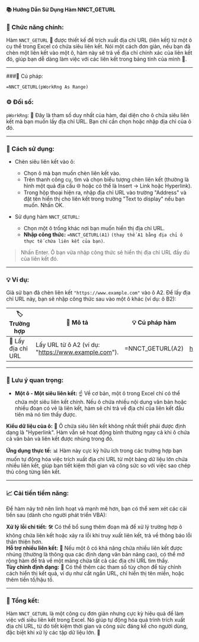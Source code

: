 **📚 Hướng Dẫn Sử Dụng Hàm NNCT_GETURL**  

### 🌟 Chức năng chính:  
Hàm `NNCT_GETURL` 🔗 được thiết kế để trích xuất địa chỉ URL (liên kết) từ một ô cụ thể trong Excel có chứa siêu liên kết. Nói một cách đơn giản, nếu bạn đã chèn một liên kết vào một ô, hàm này sẽ trả về địa chỉ chính xác của liên kết đó, giúp bạn dễ dàng làm việc với các liên kết trong bảng tính của mình 📑.  

---

###📝 Cú pháp:  

`=NNCT_GETURL(pWorkRng As Range)`  

### ⚙️ Đối số:  

`pWorkRng`: 🔑 Đây là tham số duy nhất của hàm, đại diện cho ô chứa siêu liên kết mà bạn muốn lấy địa chỉ URL. Bạn chỉ cần chọn hoặc nhập địa chỉ của ô đó.  

---

### 🚀 Cách sử dụng:  
- Chèn siêu liên kết vào ô:  

  - Chọn ô mà bạn muốn chèn liên kết vào.  
  - Trên thanh công cụ, tìm và chọn biểu tượng chèn liên kết (thường là hình một quả địa cầu 🌐 hoặc có thể là Insert -> Link hoặc Hyperlink).  
  - Trong hộp thoại hiện ra, nhập địa chỉ URL vào trường "Address" và đặt tên hiển thị cho liên kết trong trường "Text to display" nếu bạn muốn. Nhấn OK.  

- Sử dụng hàm `NNCT_GETURL`:  

  - Chọn một ô trống khác nơi bạn muốn hiển thị địa chỉ URL.  
  - **Nhập công thức:** `=NNCT_GETURL(A1)` `(thay thế A1 bằng địa chỉ ô thực tế chứa liên kết của bạn)`.  

> Nhấn Enter. Ô bạn vừa nhập công thức sẽ hiển thị địa chỉ URL đầy đủ của liên kết đó.  

---

### 💡 Ví dụ:  
Giả sử bạn đã chèn liên kết `"https://www.example.com"` vào ô A2. Để lấy địa chỉ URL này, bạn sẽ nhập công thức sau vào một ô khác (ví dụ: ô B2):  


| 🏷️ Trường hợp              | 📝 Mô tả                                                         | 💡 Cú pháp hàm                | 📊 Kết quả                     |
|---------------------------|-----------------------------------------------------------------|------------------------------|-------------------------------|
| 🔗 Lấy địa chỉ URL         | Lấy URL từ ô A2 (ví dụ: "https://www.example.com").             | =NNCT_GETURL(A2)            | https://www.example.com       |


---
### 📌 Lưu ý quan trọng:  

- **Một ô - Một siêu liên kết:** ☝️ Về cơ bản, một ô trong Excel chỉ có thể chứa một siêu liên kết chính. Nếu ô chứa nhiều nội dung văn bản hoặc nhiều đoạn có vẻ là liên kết, hàm sẽ chỉ trả về địa chỉ của liên kết đầu tiên mà nó tìm thấy được.  

**Kiểu dữ liệu của ô:** 📄 Ô chứa siêu liên kết không nhất thiết phải được định dạng là "Hyperlink". Hàm vẫn sẽ hoạt động bình thường ngay cả khi ô chứa cả văn bản và liên kết được nhúng trong đó.  

**Ứng dụng thực tế:** 📊 Hàm này cực kỳ hữu ích trong các trường hợp bạn muốn tự động hóa việc trích xuất địa chỉ URL từ một bảng dữ liệu lớn chứa nhiều liên kết, giúp bạn tiết kiệm thời gian và công sức so với việc sao chép thủ công từng liên kết.  

---

### 📈 Cải tiến tiềm năng:  
Để hàm này trở nên linh hoạt và mạnh mẽ hơn, bạn có thể xem xét các cải tiến sau (dành cho người phát triển VBA):  

**Xử lý lỗi chi tiết:** 🛠️ Có thể bổ sung thêm đoạn mã để xử lý trường hợp ô không chứa liên kết hoặc xảy ra lỗi khi truy xuất liên kết, trả về thông báo lỗi thân thiện hơn.  
**Hỗ trợ nhiều liên kết:** 🧩 Nếu một ô có khả năng chứa nhiều liên kết được nhúng (thường là thông qua các định dạng văn bản nâng cao), có thể mở rộng hàm để trả về một mảng chứa tất cả các địa chỉ URL tìm thấy.  
**Tùy chỉnh định dạng:** 🎨 Có thể thêm các tham số tùy chọn để tùy chỉnh cách hiển thị kết quả, ví dụ như cắt ngắn URL, chỉ hiển thị tên miền, hoặc thêm tiền tố/hậu tố.  

---

### 🎯 Tổng kết:  
Hàm `NNCT_GETURL` là một công cụ đơn giản nhưng cực kỳ hiệu quả để làm việc với siêu liên kết trong Excel. Nó giúp tự động hóa quá trình trích xuất địa chỉ URL, từ đó tiết kiệm thời gian và công sức đáng kể cho người dùng, đặc biệt khi xử lý các tập dữ liệu lớn. 🌟  
